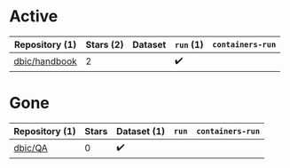 # Active
| Repository (1) | Stars (2) | Dataset | `run` (1) | `containers-run` |
| --- | --- | --- | --- | --- |
| [dbic/handbook](https://github.com/dbic/handbook) | 2 |  | :heavy_check_mark: |  |

# Gone
| Repository (1) | Stars | Dataset (1) | `run` | `containers-run` |
| --- | --- | --- | --- | --- |
| [dbic/QA](https://github.com/dbic/QA) | 0 | :heavy_check_mark: |  |  |
